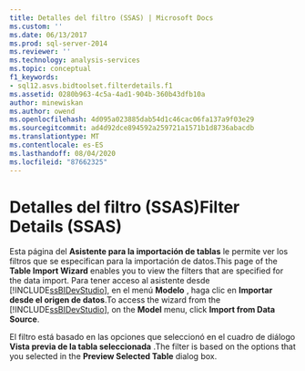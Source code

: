 ```yaml
---
title: Detalles del filtro (SSAS) | Microsoft Docs
ms.custom: ''
ms.date: 06/13/2017
ms.prod: sql-server-2014
ms.reviewer: ''
ms.technology: analysis-services
ms.topic: conceptual
f1_keywords:
- sql12.asvs.bidtoolset.filterdetails.f1
ms.assetid: 0280b963-4c5a-4ad1-904b-360b43dfb10a
author: minewiskan
ms.author: owend
ms.openlocfilehash: 4d095a023885dab54d1c46cac06fa137a9f03e29
ms.sourcegitcommit: ad4d92dce894592a259721a1571b1d8736abacdb
ms.translationtype: MT
ms.contentlocale: es-ES
ms.lasthandoff: 08/04/2020
ms.locfileid: "87662325"
---
```

# <a name="filter-details-ssas"></a><span data-ttu-id="eeeb0-102">Detalles del filtro (SSAS)</span><span class="sxs-lookup"><span data-stu-id="eeeb0-102">Filter Details (SSAS)</span></span>
  <span data-ttu-id="eeeb0-103">Esta página del **Asistente para la importación de tablas** le permite ver los filtros que se especifican para la importación de datos.</span><span class="sxs-lookup"><span data-stu-id="eeeb0-103">This page of the **Table Import Wizard** enables you to view the filters that are specified for the data import.</span></span> <span data-ttu-id="eeeb0-104">Para tener acceso al asistente desde [!INCLUDE[ssBIDevStudio](../includes/ssbidevstudio-md.md)], en el menú **Modelo** , haga clic en **Importar desde el origen de datos**.</span><span class="sxs-lookup"><span data-stu-id="eeeb0-104">To access the wizard from the [!INCLUDE[ssBIDevStudio](../includes/ssbidevstudio-md.md)], on the **Model** menu, click **Import from Data Source**.</span></span>  
  
 <span data-ttu-id="eeeb0-105">El filtro está basado en las opciones que seleccionó en el cuadro de diálogo **Vista previa de la tabla seleccionada** .</span><span class="sxs-lookup"><span data-stu-id="eeeb0-105">The filter is based on the options that you selected in the **Preview Selected Table** dialog box.</span></span>  
  
  
